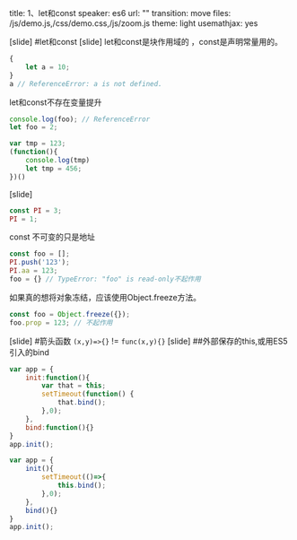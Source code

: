 title: 1、let和const
speaker: es6
url: ""
transition: move
files: /js/demo.js,/css/demo.css,/js/zoom.js
theme: light
usemathjax: yes

[slide]
#let和const
[slide]
let和const是块作用域的 ，const是声明常量用的。
```javascript
{
    let a = 10;
}
a // ReferenceError: a is not defined.
```
let和const不存在变量提升
```javascript
console.log(foo); // ReferenceError
let foo = 2;
```
```javascript
var tmp = 123;
(function(){
    console.log(tmp)
    let tmp = 456;
})()
```
[slide]
```javascript
const PI = 3;
PI = 1;
```
const 不可变的只是地址
```javascript
const foo = [];
PI.push('123');
PI.aa = 123;
foo = {} // TypeError: "foo" is read-only不起作用
```
如果真的想将对象冻结，应该使用Object.freeze方法。
```javascript
const foo = Object.freeze({});
foo.prop = 123; // 不起作用
```
[slide]
#箭头函数
`(x,y)=>{}` != `func(x,y){}`
[slide]
##外部保存的this,或用ES5引入的bind
```javascript
var app = {
    init:function(){
        var that = this;
        setTimeout(function() {
            that.bind();
        },0);
    },
    bind:function(){}
}
app.init();
```

```javascript
var app = {
    init(){
        setTimeout(()=>{
            this.bind();
        },0);
    },
    bind(){}
}
app.init();
```